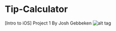 # Tip-Calculator
[Intro to iOS] Project 1
By Josh Gebbeken
![alt tag](https://cloud.githubusercontent.com/assets/14221032/11711196/e8bc4a4e-9ee1-11e5-94c0-5c56a0114f27.gif)

